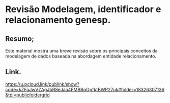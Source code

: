 # Revisão Modelagem, identificador e relacionamento genesp.

## Resumo;
Este material mostra uma breve revisão sobre os principais conceitos da modelagem de dados baseada na abordagem entidade relacionamento.

## Link.
https://u.pcloud.link/publink/show?code=kZFaJwVZAgJbR8eJaa4FMBBqOpfktBWP27uk#folder=18326307136&tpl=publicfoldergrid
